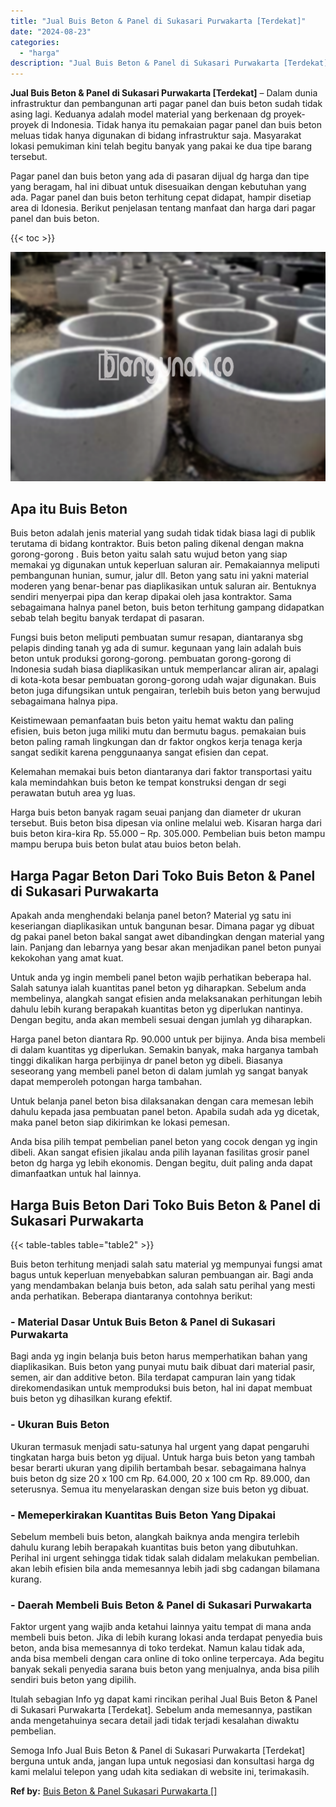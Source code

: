 ```yaml
---
title: "Jual Buis Beton & Panel di Sukasari Purwakarta [Terdekat]"
date: "2024-08-23"
categories: 
  - "harga"
description: "Jual Buis Beton & Panel di Sukasari Purwakarta [Terdekat]. Semoga Info Jual Buis Beton & Panel di Sukasari Purwakarta [Terdekat] berguna untuk anda, jangan..."
---
```


**Jual Buis Beton & Panel di Sukasari Purwakarta \[Terdekat\]** – Dalam dunia infrastruktur dan pembangunan arti pagar panel dan buis beton sudah tidak asing lagi. Keduanya adalah model material yang berkenaan dg proyek-proyek di Indonesia. Tidak hanya itu pemakaian pagar panel dan buis beton meluas tidak hanya digunakan di bidang infrastruktur saja. Masyarakat lokasi pemukiman kini telah begitu banyak yang pakai ke dua tipe barang tersebut.

Pagar panel dan buis beton yang ada di pasaran dijual dg harga dan tipe yang beragam, hal ini dibuat untuk disesuaikan dengan kebutuhan yang ada. Pagar panel dan buis beton terhitung cepat didapat, hampir disetiap area di Idonesia. Berikut penjelasan tentang manfaat dan harga dari pagar panel dan buis beton.

{{< toc >}}

![Jual Buis Beton & Panel di Sukasari Purwakarta [Terdekat]](/images/jual-panel-buis-beton-murah-13.png)

## Apa itu Buis Beton

Buis beton adalah jenis material yang sudah tidak tidak biasa lagi di publik terutama di bidang kontraktor. Buis beton paling dikenal dengan makna gorong-gorong . Buis beton yaitu salah satu wujud beton yang siap memakai yg digunakan untuk keperluan saluran air. Pemakaiannya meliputi pembangunan hunian, sumur, jalur dll. Beton yang satu ini yakni material moderen yang benar-benar pas diaplikasikan untuk saluran air. Bentuknya sendiri menyerpai pipa dan kerap dipakai oleh jasa kontraktor. Sama sebagaimana halnya panel beton, buis beton terhitung gampang didapatkan sebab telah begitu banyak terdapat di pasaran.

Fungsi buis beton meliputi pembuatan sumur resapan, diantaranya sbg pelapis dinding tanah yg ada di sumur. kegunaan yang lain adalah buis beton untuk produksi gorong-gorong. pembuatan gorong-gorong di Indonesia sudah biasa diaplikasikan untuk memperlancar aliran air, apalagi di kota-kota besar pembuatan gorong-gorong udah wajar digunakan. Buis beton juga difungsikan untuk pengairan, terlebih buis beton yang berwujud sebagaimana halnya pipa.

Keistimewaan pemanfaatan buis beton yaitu hemat waktu dan paling efisien, buis beton juga miliki mutu dan bermutu bagus. pemakaian buis beton paling ramah lingkungan dan dr faktor ongkos kerja tenaga kerja sangat sedikit karena penggunaanya sangat efisien dan cepat.

Kelemahan memakai buis beton diantaranya dari faktor transportasi yaitu kala memindahkan buis beton ke tempat konstruksi dengan dr segi perawatan butuh area yg luas.

Harga buis beton banyak ragam seuai panjang dan diameter dr ukuran tersebut. Buis beton bisa dipesan via online melalui web. Kisaran harga dari buis beton kira-kira Rp. 55.000 – Rp. 305.000. Pembelian buis beton mampu mampu berupa buis beton bulat atau buios beton belah.

## Harga Pagar Beton Dari Toko Buis Beton & Panel di Sukasari Purwakarta

Apakah anda menghendaki belanja panel beton? Material yg satu ini keseriangan diaplikasikan untuk bangunan besar. Dimana pagar yg dibuat dg pakai panel beton bakal sangat awet dibandingkan dengan material yang lain. Panjang dan lebarnya yang besar akan menjadikan panel beton punyai kekokohan yang amat kuat.

Untuk anda yg ingin membeli panel beton wajib perhatikan beberapa hal. Salah satunya ialah kuantitas panel beton yg diharapkan. Sebelum anda membelinya, alangkah sangat efisien anda melaksanakan perhitungan lebih dahulu lebih kurang berapakah kuantitas beton yg diperlukan nantinya. Dengan begitu, anda akan membeli sesuai dengan jumlah yg diharapkan.

Harga panel beton diantara Rp. 90.000 untuk per bijinya. Anda bisa membeli di dalam kuantitas yg diperlukan. Semakin banyak, maka harganya tambah tinggi dikalikan harga perbijinya dr panel beton yg dibeli. Biasanya seseorang yang membeli panel beton di dalam jumlah yg sangat banyak dapat memperoleh potongan harga tambahan.

Untuk belanja panel beton bisa dilaksanakan dengan cara memesan lebih dahulu kepada jasa pembuatan panel beton. Apabila sudah ada yg dicetak, maka panel beton siap dikirimkan ke lokasi pemesan.

Anda bisa pilih tempat pembelian panel beton yang cocok dengan yg ingin dibeli. Akan sangat efisien jikalau anda pilih layanan fasilitas grosir panel beton dg harga yg lebih ekonomis. Dengan begitu, duit paling anda dapat dimanfaatkan untuk hal lainnya.

## Harga Buis Beton Dari Toko Buis Beton & Panel di Sukasari Purwakarta

{{< table-tables table="table2" >}}

Buis beton terhitung menjadi salah satu material yg mempunyai fungsi amat bagus untuk keperluan menyebabkan saluran pembuangan air. Bagi anda yang mendambakan belanja buis beton, ada salah satu perihal yang mesti anda perhatikan. Beberapa diantaranya contohnya berikut:

### \- Material Dasar Untuk Buis Beton & Panel di Sukasari Purwakarta

Bagi anda yg ingin belanja buis beton harus memperhatikan bahan yang diaplikasikan. Buis beton yang punyai mutu baik dibuat dari material pasir, semen, air dan additive beton. Bila terdapat campuran lain yang tidak direkomendasikan untuk memproduksi buis beton, hal ini dapat membuat buis beton yg dihasilkan kurang efektif.

### \- Ukuran Buis Beton

Ukuran termasuk menjadi satu-satunya hal urgent yang dapat pengaruhi tingkatan harga buis beton yg dijual. Untuk harga buis beton yang tambah besar berarti ukuran yang dipilih bertambah besar. sebagaimana halnya buis beton dg size 20 x 100 cm Rp. 64.000, 20 x 100 cm Rp. 89.000, dan seterusnya. Semua itu menyelaraskan dengan size buis beton yg dibuat.

### \- Memeperkirakan Kuantitas Buis Beton Yang Dipakai

Sebelum membeli buis beton, alangkah baiknya anda mengira terlebih dahulu kurang lebih berapakah kuantitas buis beton yang dibutuhkan. Perihal ini urgent sehingga tidak tidak salah didalam melakukan pembelian. akan lebih efisien bila anda memesannya lebih jadi sbg cadangan bilamana kurang.

### \- Daerah Membeli Buis Beton & Panel di Sukasari Purwakarta

Faktor urgent yang wajib anda ketahui lainnya yaitu tempat di mana anda membeli buis beton. Jika di lebih kurang lokasi anda terdapat penyedia buis beton, anda bisa memesannya di toko terdekat. Namun kalau tidak ada, anda bisa membeli dengan cara online di toko online terpercaya. Ada begitu banyak sekali penyedia sarana buis beton yang menjualnya, anda bisa pilih sendiri buis beton yang dipilih.

Itulah sebagian Info yg dapat kami rincikan perihal Jual Buis Beton & Panel di Sukasari Purwakarta \[Terdekat\]. Sebelum anda memesannya, pastikan anda mengetahuinya secara detail jadi tidak terjadi kesalahan diwaktu pembelian.

Semoga Info Jual Buis Beton & Panel di Sukasari Purwakarta \[Terdekat\] berguna untuk anda, jangan lupa untuk negosiasi dan konsultasi harga dg kami melalui telepon yang udah kita sediakan di website ini, terimakasih.

**Ref by:** [Buis Beton & Panel Sukasari Purwakarta []](https://id.wikipedia.org/wiki/Buis)
